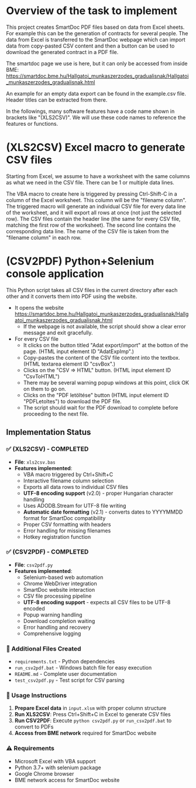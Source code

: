# Overview of the task to implement

This project creates SmartDoc PDF files based on data from Excel sheets. For example this can be the generation of contracts for several people. The data from Excel is transferred to the SmartDoc webpage which can import data from copy-pasted CSV content and then a button can be used to download the generated contract in a PDF file.

The smartdoc page we use is here, but it can only be accessed from inside BME:
https://smartdoc.bme.hu/Hallgatoi_munkaszerzodes_gradualisnak/Hallgatoi_munkaszerzodes_gradualisnak.html

An example for an empty data export can be found in the example.csv file. Header titles can be extracted from there.

In the followings, many software features have a code name shown in brackets like "(XLS2CSV)". We will use these code names to reference the features or functions.

# (XLS2CSV) Excel macro to generate CSV files

Starting from Excel, we assume to have a worksheet with the same columns as what we need in the CSV file. There can be 1 or multiple data lines.

The VBA macro to create here is triggered by pressing Ctrl-Shift-C in a column of the Excel worksheet. This column will be the "filename column". The triggered macro will generate an individual CSV file for every data line of the worksheet, and it will export all rows at once (not just the selected row). The CSV files contain the header line (the same for every CSV file, matching the first row of the worksheet). The second line contains the corresponding data line. The name of the CSV file is taken from the "filename column" in each row.

# (CSV2PDF) Python+Selenium console application

This Python script takes all CSV files in the current directory after each other and it converts them into PDF using the website.

- It opens the website https://smartdoc.bme.hu/Hallgatoi_munkaszerzodes_gradualisnak/Hallgatoi_munkaszerzodes_gradualisnak.html
    - If the webpage is not available, the script should show a clear error message and exit gracefully.
- For every CSV file
    - It clicks on the button titled "Adat export/import" at the botton of the page. (HTML input element ID "AdatExpImp".)
    - Copy-pastes the content of the CSV file content into the textbox. (HTML textarea element ID "csvBox".)
    - Clicks on the "CSV => HTML" button. (HTML input element ID "CsvToHTML")
    - There may be several warning popup windows at this point, click OK on them to go on.
    - Clicks on the "PDF letöltése" button (HTML input element ID "PDFLetoltes") to download the PDF file.
    - The script should wait for the PDF download to complete before proceeding to the next file.

## Implementation Status

### ✅ (XLS2CSV) - COMPLETED
- **File**: `xls2csv.bas`
- **Features implemented**:
  - VBA macro triggered by Ctrl+Shift+C
  - Interactive filename column selection
  - Exports all data rows to individual CSV files
  - **UTF-8 encoding support** (v2.0) - proper Hungarian character handling
  - Uses ADODB.Stream for UTF-8 file writing
  - **Automatic date formatting** (v2.1) - converts dates to YYYYMMDD format for SmartDoc compatibility
  - Proper CSV formatting with headers
  - Error handling for missing filenames
  - Hotkey registration function

### ✅ (CSV2PDF) - COMPLETED
- **File**: `csv2pdf.py`
- **Features implemented**:
  - Selenium-based web automation
  - Chrome WebDriver integration
  - SmartDoc website interaction
  - CSV file processing pipeline
  - **UTF-8 encoding support** - expects all CSV files to be UTF-8 encoded
  - Popup warning handling
  - Download completion waiting
  - Error handling and recovery
  - Comprehensive logging

### 📁 Additional Files Created
- `requirements.txt` - Python dependencies
- `run_csv2pdf.bat` - Windows batch file for easy execution
- `README.md` - Complete user documentation
- `test_csv2pdf.py` - Test script for CSV parsing

### 🚀 Usage Instructions
1. **Prepare Excel data** in `input.xlsm` with proper column structure
2. **Run XLS2CSV**: Press Ctrl+Shift+C in Excel to generate CSV files
3. **Run CSV2PDF**: Execute `python csv2pdf.py` or `run_csv2pdf.bat` to convert to PDFs
4. **Access from BME network** required for SmartDoc website

### ⚠️ Requirements
- Microsoft Excel with VBA support
- Python 3.7+ with selenium package
- Google Chrome browser
- BME network access for SmartDoc website

